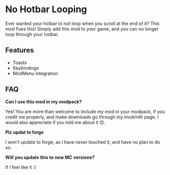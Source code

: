 
# No Hotbar Looping

Ever wanted your hotbar to not loop when you scroll at the end of it? This mod fixes this!
Simply add this mod to your game, and you can no longer loop through your hotbar.

## Features

- Toasts
- Keybindings
- ModMenu integration

## FAQ

**Can I use this mod in my modpack?**

Yes! You are more than welcome to include my mod in your modpack, if you credit me properly, and make downloads go through my modrinth page.
I would also appreciate if you told me about it 😊.

**Plz updat to forge**

I won't update to forge, as I have never touched it, and have no plan to do so.

**Will you update this to new MC versions?**

If I feel like it :)